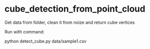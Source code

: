 # cube_detection_from_point_cloud
Get data from folder, clean it from noize and return cube vertices

Run with command:

python detect_cube.py data/sample1.csv

